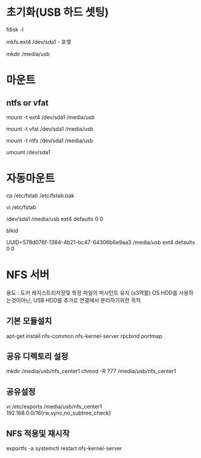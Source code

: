 
# 초기화(USB 하드 셋팅)

fdisk -l

mkfs.ext4 /dev/sda1 - 포맺

mkdir /media/usb

# 마운트

## ntfs or vfat

mount -t ext4 /dev/sda1 /media/usb

mount -t vfat /dev/sda1 /media/usb

mount -t ntfs /dev/sda1 /media/usb

umount /dev/sda1

# 자동마운트
cp /etc/fstab /etc/fstab.bak

vi /etc/fstab

/dev/sda1 /media/usb ext4 defaults 0 0

blkid

UUID=578d076f-1384-4b21-bc47-64306b6e9aa3 /media/usb ext4 defaults 0 0

# NFS 서버
용도 : 도커 레지스트리저장및 특정 파일의 퍼시턴트 유지 (s3역활)
OS HDD를 사용하는것이아닌, USB HDD를 추가로 연결헤서 분리하기위한 목적

## 기본 모듈설치
apt-get install nfs-common nfs-kernel-server rpcbind portmap

## 공유 디렉토리 설정
mkdir /media/usb/nfs_center1
chmod -R 777 /media/usb/nfs_center1

## 공유설정
vi /etc/exports
/media/usb/nfs_center1 192.168.0.0/16(rw,sync,no_subtree_check)

## NFS 적용및 재시작
exportfs -a
systemctl restart nfs-kernel-server




